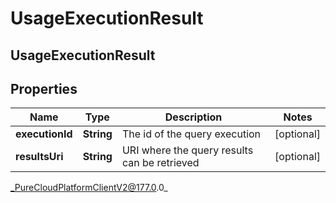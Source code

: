 # UsageExecutionResult

## UsageExecutionResult

## Properties

|Name | Type | Description | Notes|
|------------ | ------------- | ------------- | -------------|
| **executionId** | **String** | The id of the query execution | [optional] |
| **resultsUri** | **String** | URI where the query results can be retrieved | [optional] |



_PureCloudPlatformClientV2@177.0.0_

